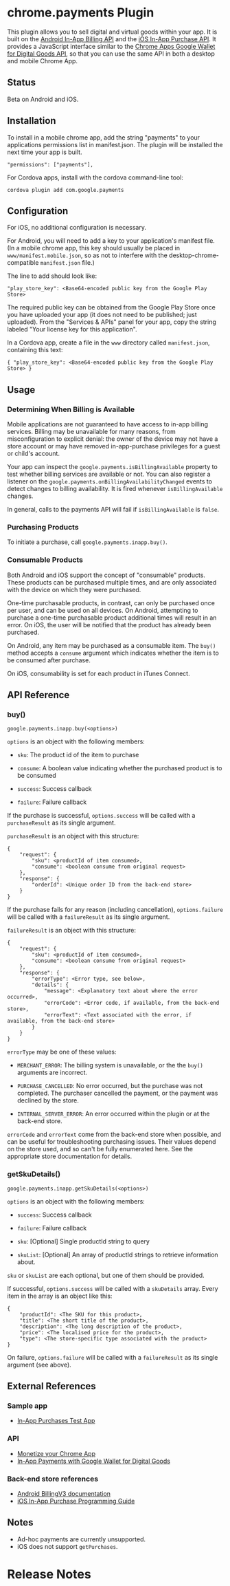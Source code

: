 # chrome.payments Plugin

This plugin allows you to sell digital and virtual goods within your app. It is built on the [Android In-App Billing API](http://developer.android.com/google/play/billing/index.html) and the [iOS In-App Purchase API](https://developer.apple.com/library/IOS/documentation/NetworkingInternet/Conceptual/StoreKitGuide/Introduction.html). It provides a JavaScript interface similar to the [Chrome Apps Google Wallet for Digital Goods API](http://developer.chrome.com/apps/google_wallet.html), so that you can use the same API in both a desktop and mobile Chrome App.

## Status

Beta on Android and iOS.

## Installation

To install in a mobile chrome app, add the string "payments" to your applications permissions list in manifest.json. The plugin will be installed the next time your app is built.

```
"permissions": ["payments"],
```

For Cordova apps, install with the cordova command-line tool:

    cordova plugin add com.google.payments

## Configuration

For iOS, no additional configuration is necessary.

For Android, you will need to add a key to your application's manifest file. (In a mobile chrome app, this key should usually be placed in `www/manifest.mobile.json`, so as not to interfere with the desktop-chrome-compatible `manifest.json` file.)

The line to add should look like:

    "play_store_key": <Base64-encoded public key from the Google Play Store>

The required public key can be obtained from the Google Play Store once you have uploaded your app (it does not need to be published; just uploaded). From the "Services & APIs" panel for your app, copy the string labeled "Your license key for this application".

In a Cordova app, create a file in the `www` directory called `manifest.json`, containing this text:

    { "play_store_key": <Base64-encoded public key from the Google Play Store> }

## Usage

### Determining When Billing is Available

Mobile applications are not guaranteed to have access to in-app billing services. Billing may be unavailable for many reasons, from misconfiguration to explicit denial: the owner of the device may not have a store account or may have removed in-app-purchase privileges for a guest or child's account.

Your app can inspect the `google.payments.isBillingAvailable` property to test whether billing services are available or not. You can also register a listener on the `google.payments.onBillingAvailabilityChanged` events to detect changes to billing availability. It is fired whenever `isBillingAvailable` changes.

In general, calls to the payments API will fail if `isBillingAvailable` is `false`.

### Purchasing Products

To initiate a purchase, call `google.payments.inapp.buy()`.

### Consumable Products

Both Android and iOS support the concept of "consumable" products. These products can be purchased multiple times, and are only associated with the device on which they were purchased.

One-time purchasable products, in contrast, can only be purchased once per user, and can be used on all devices. On Android, attempting to purchase a one-time purchasable product additional times will result in an error. On iOS, the user will be notified that the product has already been purchased.

On Android, any item may be purchased as a consumable item. The `buy()` method accepts a `consume` argument which indicates whether the item is to be consumed after purchase.

On iOS, consumability is set for each product in iTunes Connect.

## API Reference

### buy()

`google.payments.inapp.buy(<options>)`

`options` is an object with the following members:

- `sku`: The product id of the item to purchase

- `consume`: A boolean value indicating whether the purchased product is to be consumed

- `success`: Success callback

- `failure`: Failure callback

If the purchase is successful, `options.success` will be called with a `purchaseResult` as its single argument.

`purchaseResult` is an object with this structure:

    {
        "request": {
            "sku": <productId of item consumed>,
            "consume": <boolean consume from original request>
        },
        "response": {
            "orderId": <Unique order ID from the back-end store>
        }
    }

If the purchase fails for any reason (including cancellation), `options.failure` will be called with a `failureResult` as its single argument.

`failureResult` is an object with this structure:

    {
        "request": {
            "sku": <productId of item consumed>,
            "consume": <boolean consume from original request>
        },
        "response": {
            "errorType": <Error type, see below>,
            "details": {
                "message": <Explanatory text about where the error occurred>,
                "errorCode": <Error code, if available, from the back-end store>,
                "errorText": <Text associated with the error, if available, from the back-end store>
            }
        }
    }

`errorType` may be one of these values:

- `MERCHANT_ERROR`: The billing system is unavailable, or the the `buy()` arguments are incorrect.

- `PURCHASE_CANCELLED`: No error occurred, but the purchase was not completed. The purchaser cancelled the payment, or the payment was declined by the store.

- `INTERNAL_SERVER_ERROR`: An error occurred within the plugin or at the back-end store.

`errorCode` and `errorText` come from the back-end store when possible, and can be useful for troubleshooting purchasing issues. Their values depend on the store used, and so can't be fully enumerated here. See the appropriate store documentation for details.

### getSkuDetails()

`google.payments.inapp.getSkuDetails(<options>)`

`options` is an object with the following members:

- `success`: Success callback

- `failure`: Failure callback

- `sku`: [Optional] Single productId string to query

- `skuList`: [Optional] An array of productId strings to retrieve information about.

`sku` or `skuList` are each optional, but one of them should be provided.

If successful, `options.success` will be called with a `skuDetails` array. Every item in the array is an object like this:

    {
        "productId": <The SKU for this product>,
        "title": <The short title of the product>,
        "description": <The long description of the product>,
        "price": <The localised price for the product>,
        "type": <The store-specific type associated with the product>
    }

On failure, `options.failure` will be called with a `failureResult` as its single argument (see above).

## External References

### Sample app
* [In-App Purchases Test App](https://github.com/MobileChromeApps/mobile-chrome-app-samples/tree/master/iaptest)

### API
* [Monetize your Chrome App](http://developer.chrome.com/apps/google_wallet.html)
* [In-App Payments with Google Wallet for Digital Goods](https://developer.chrome.com/webstore/payments-iap)

### Back-end store references
* [Android BillingV3 documentation](http://developer.android.com/google/play/billing/api.html)
* [iOS In-App Purchase Programming Guide](https://developer.apple.com/library/IOS/documentation/NetworkingInternet/Conceptual/StoreKitGuide/Introduction.html)

## Notes

* Ad-hoc payments are currently unsupported.
* iOS does not support `getPurchases`.

# Release Notes
